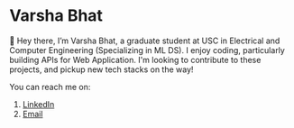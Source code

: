 # Varsha Bhat
👋 Hey there, I’m Varsha Bhat, a graduate student at USC in Electrical and Computer Engineering (Specializing in ML DS). I enjoy coding, particularly building APIs for Web Application. I'm looking to contribute to these projects, and pickup new tech stacks on the way!

You can reach me on:
1) [LinkedIn](https://www.linkedin.com/in/varsha-bhat-097854139/)
2) [Email](mailto:varshava@usc.edu)
